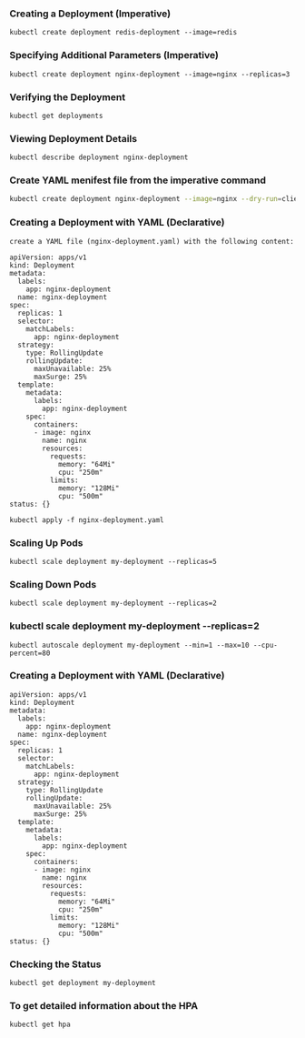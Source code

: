 ### Creating a Deployment (Imperative)
```
kubectl create deployment redis-deployment --image=redis
```
### Specifying Additional Parameters (Imperative)
```
kubectl create deployment nginx-deployment --image=nginx --replicas=3 
```
### Verifying the Deployment 
```
kubectl get deployments
```
### Viewing Deployment Details
```
kubectl describe deployment nginx-deployment
```
### Create YAML menifest file from the imperative command

```sh
kubectl create deployment nginx-deployment --image=nginx --dry-run=client -o yaml > nginx-deployment.yaml
```

### Creating a Deployment with YAML (Declarative)
```
create a YAML file (nginx-deployment.yaml) with the following content:
```
``` 
apiVersion: apps/v1
kind: Deployment
metadata:
  labels:
    app: nginx-deployment
  name: nginx-deployment
spec:
  replicas: 1
  selector:
    matchLabels:
      app: nginx-deployment
  strategy:
    type: RollingUpdate
    rollingUpdate:
      maxUnavailable: 25%
      maxSurge: 25%
  template:
    metadata:
      labels:
        app: nginx-deployment
    spec:
      containers:
      - image: nginx
        name: nginx
        resources:
          requests:
            memory: "64Mi"
            cpu: "250m"
          limits:
            memory: "128Mi"
            cpu: "500m"
status: {}
```
```
kubectl apply -f nginx-deployment.yaml
```
### Scaling Up Pods
```
kubectl scale deployment my-deployment --replicas=5
```
### Scaling Down Pods
```
kubectl scale deployment my-deployment --replicas=2
```
### kubectl scale deployment my-deployment --replicas=2
```
kubectl autoscale deployment my-deployment --min=1 --max=10 --cpu-percent=80
```
### Creating a Deployment with YAML (Declarative)
```
apiVersion: apps/v1
kind: Deployment
metadata:
  labels:
    app: nginx-deployment
  name: nginx-deployment
spec:
  replicas: 1
  selector:
    matchLabels:
      app: nginx-deployment
  strategy:
    type: RollingUpdate
    rollingUpdate:
      maxUnavailable: 25%
      maxSurge: 25%
  template:
    metadata:
      labels:
        app: nginx-deployment
    spec:
      containers:
      - image: nginx
        name: nginx
        resources:
          requests:
            memory: "64Mi"
            cpu: "250m"
          limits:
            memory: "128Mi"
            cpu: "500m"
status: {}
```
### Checking the Status
```
kubectl get deployment my-deployment
```
### To get detailed information about the HPA
```
kubectl get hpa
```


 
